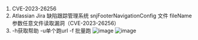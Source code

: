 1. CVE-2023-26256
2. Atlassian Jira 缺陷跟踪管理系统 snjFooterNavigationConfig 文件 fileName 参数任意文件读取漏洞（CVE-2023-26256）
3. -h获取帮助  -u单个跑url  -f 批量跑
![image](https://github.com/abcdeeef/Edison_sec/assets/87749200/87c695f1-6b3c-4e50-90d5-66900c3d7187)
![image](https://github.com/abcdeeef/Edison_sec/assets/87749200/c8d72ff6-0034-4028-8c35-a3246193ddaf)

